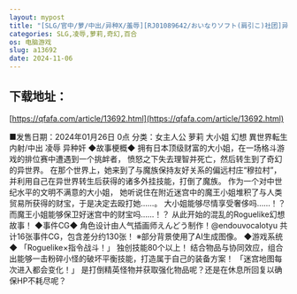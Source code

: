 ```yaml
---
layout: mypost
title: "[SLG/官中/萝/中出/异种X/羞辱][RJ01089642/おいなりソフト(肩引こ)社团]异世界少女的百合人生/异世界大小姐的掠夺生活！～打倒口癖萝莉魔王过上酒"
categories: SLG,凌辱,萝莉,奇幻,百合
os: 电脑游戏
slug: a13692
date: 2024-11-06
---
```


## 下载地址：

[https://qfafa.com/article/13692.html](https://qfafa.com/article/13692.html)

■发售日期：2024年01月26日 0点
分类：女主人公 萝莉 大小姐 幻想 異世界転生 内射/中出 凌辱 异种奸
◆故事梗概◆
拥有日本顶级财富的大小姐，在一场格斗游戏的排位赛中遭遇到一个挑衅者，
愤怒之下失去理智并死亡，然后转生到了奇幻的异世界。
在那个世界上，她来到了与魔族保持友好关系的偏远村庄“穆拉村”，
并利用自己在异世界转生后获得的诸多外挂技能，打倒了魔族。
作为一个对中世纪水平的文明不满意的大小姐，
她听说住在附近迷宫中的魔王小姐堆积了与人类贸易所获得的财宝，于是决定去殴打她……。
大小姐能够尽情享受奢侈吗……！？
而魔王小姐能够保卫好迷宫中的财宝吗……！？
从此开始的混乱的Roguelike幻想故事！
◆事件CG◆
角色设计由人气插画师えんどう制作！@endouvocalotyu
共计16张事件CG，包含差分约130张！
※部分背景使用了AI生成图像。
◆游戏系统◆
「Roguelike×指令战斗！」
独创技能80个以上！
结合物品与协同效应，组合出能够一击粉碎小怪的破坏平衡技能，打造属于自己的装备方案！
「迷宫地图每次进入都会变化！」
是打倒精英怪物并获取强化物品呢？还是在休息所回复以确保HP不耗尽呢？